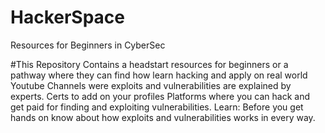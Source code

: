 # HackerSpace
Resources for Beginners in CyberSec

#This Repository Contains a headstart resources for beginners or a pathway where they can find how learn hacking and apply on real world 
Youtube Channels were exploits and vulnerabilities are explained by experts.
Certs to add on your profiles
Platforms where you can hack and get paid for finding and exploiting vulnerabilities.
Learn: Before you get hands on know about how exploits and vulnerabilities works in every way.
